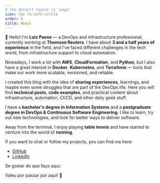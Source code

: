 ```yaml
---
# the default layout is 'page'
icon: fas fa-info-circle
order: 4
title: About
---
```


👋 Hello! I'm **Luiz Paese** — a DevOps and infrastructure professional, currently working at **Thomson Reuters**. I have about **3 and a half years of experience** in the field, and I've faced different challenges in the tech world, from infrastructure support to cloud automation.

Nowadays, I work a lot with **AWS**, **CloudFormation**, and **Python**, but I also have a great interest in **Docker**, **Kubernetes**, and **Terraform** — tools that make our work more scalable, versioned, and reliable.

I created this blog with the idea of **sharing experiences**, learnings, and maybe even some struggles that are part of the DevOps life. Here you will find **technical posts**, **code examples**, and practical content about infrastructure, automation, CI/CD, and other daily geek stuff.

I have a **bachelor's degree in Information Systems** and a **postgraduate degree in DevOps & Continuous Software Engineering**. I like to learn, try out new technologies, and look for better ways to deliver software.

Away from the terminal, I enjoy playing **table tennis** and have started to venture into the world of **running**.

If you want to chat or follow my projects, you can find me here:

- [GitHub](https://github.com/luizpaese)
- [LinkedIn](https://www.linkedin.com/in/luizpaese)

Se gostar do que faço aqui:
<script type="text/javascript" src="https://cdnjs.buymeacoffee.com/1.0.0/button.prod.min.js" data-name="bmc-button" data-slug="luizpaese" data-color="#FFDD00" data-emoji="☕"  data-font="Cookie" data-text="Buy me a coffee" data-outline-color="#000000" data-font-color="#000000" data-coffee-color="#ffffff" ></script>

Valeu por passar por aqui! 🚀
